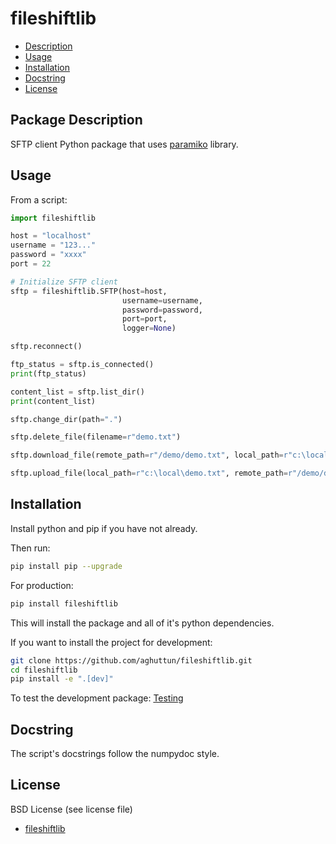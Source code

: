 # fileshiftlib

- [Description](#package-description)
- [Usage](#usage)
- [Installation](#installation)
- [Docstring](#docstring)
- [License](#license)

## Package Description

SFTP client Python package that uses [paramiko](https://pypi.org/project/paramiko/) library.

## Usage

From a script:

```python
import fileshiftlib

host = "localhost"
username = "123..."
password = "xxxx"
port = 22

# Initialize SFTP client
sftp = fileshiftlib.SFTP(host=host,
                         username=username,
                         password=password,
                         port=port,
                         logger=None)
```

```python
sftp.reconnect()
```

```python
ftp_status = sftp.is_connected()
print(ftp_status)
```

```python
content_list = sftp.list_dir()
print(content_list)
```

```python
sftp.change_dir(path=".")
```

```python
sftp.delete_file(filename=r"demo.txt")
```

```python
sftp.download_file(remote_path=r"/demo/demo.txt", local_path=r"c:\local\demo.txt")
```

```python
sftp.upload_file(local_path=r"c:\local\demo.txt", remote_path=r"/demo/demo.txt")
```

## Installation

Install python and pip if you have not already.

Then run:

```bash
pip install pip --upgrade
```

For production:

```bash
pip install fileshiftlib
```

This will install the package and all of it's python dependencies.

If you want to install the project for development:

```bash
git clone https://github.com/aghuttun/fileshiftlib.git
cd fileshiftlib
pip install -e ".[dev]"
```

To test the development package: [Testing](#testing)

## Docstring

The script's docstrings follow the numpydoc style.

## License

BSD License (see license file)

- [fileshiftlib](#fileshiftlib)
